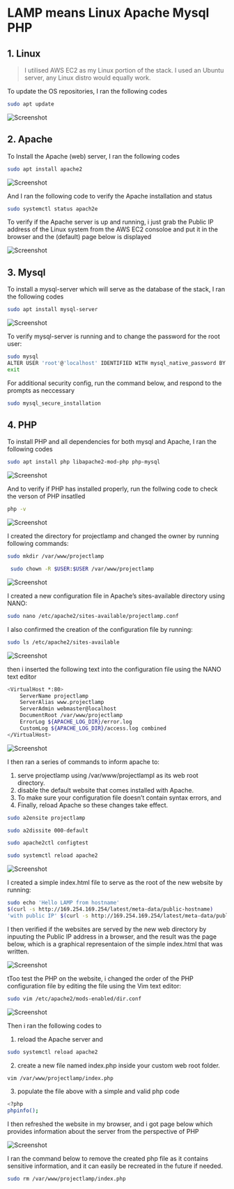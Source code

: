 # LAMP means Linux Apache Mysql PHP

 ## 1.  **Linux**

> I utilised AWS EC2 as my Linux portion of the stack. I used an Ubuntu server, any Linux distro would equally work.

To update the OS repositories, I ran the following codes

```bash
sudo apt update
```
![Screenshot](https://github.com/ardamz/PersonalDemos/blob/main/1.%20Project%201%20LAMP%20Stack%20Implementation/Update%20package%20manager.png)

## 2. **Apache**

To Install the Apache (web) server, I ran the following codes

```bash
sudo apt install apache2
```

![Screenshot](https://github.com/ardamz/PersonalDemos/blob/main/1.%20Project%201%20LAMP%20Stack%20Implementation/install%20apache2.png)

And I ran the following code to verify the Apache installation and status

```bash
sudo systemctl status apach2e
```
To verify if the Apache server is up and running, i just grab the Public IP address of the Linux system from the AWS EC2 consoloe and put it in the browser and the (default) page below is displayed

![Screenshot](https://github.com/ardamz/PersonalDemos/blob/main/1.%20Project%201%20LAMP%20Stack%20Implementation/Ubuntu%20default%20browser%20page.png)

## 3. **Mysql**

To install a mysql-server which will serve as the database of the stack, I ran the following codes

```bash
sudo apt install mysql-server
```
![Screenshot](https://github.com/ardamz/PersonalDemos/blob/main/1.%20Project%201%20LAMP%20Stack%20Implementation/install%20mysql.png)

To verify mysql-server is running and to change the password for the root user:

```bash
sudo mysql 
ALTER USER 'root'@'localhost' IDENTIFIED WITH mysql_native_password BY 'NEWPASSWORD';
exit
```

For additional security config, run the command below, and respond to the prompts as neccessary

```bash
sudo mysql_secure_installation
```

## 4. **PHP**
To install PHP and all dependencies for both  mysql and Apache, I ran the following codes

```bash
sudo apt install php libapache2-mod-php php-mysql
```
![Screenshot](https://github.com/ardamz/PersonalDemos/blob/main/1.%20Project%201%20LAMP%20Stack%20Implementation/install%20PHP%20and%20dependecies.png)

And to verify if PHP has installed properly, run the follwing code to check the verson of PHP insatlled

```bash
php -v
```

![Screenshot](https://github.com/ardamz/PersonalDemos/blob/main/1.%20Project%201%20LAMP%20Stack%20Implementation/verified%20PHP%20installation.png)

I created the directory for projectlamp and changed the owner by running following commands:

```bash
sudo mkdir /var/www/projectlamp 
```
```bash
 sudo chown -R $USER:$USER /var/www/projectlamp
```

![Screenshot](https://github.com/ardamz/PersonalDemos/blob/main/1.%20Project%201%20LAMP%20Stack%20Implementation/projectlamp%20dr%20created%20ownership%20changed.png)

I created a new configuration file in Apache’s sites-available directory using NANO:

```bash
sudo nano /etc/apache2/sites-available/projectlamp.conf
```

I also confirmed the creation of the configuration file by running:

```bash
sudo ls /etc/apache2/sites-available
```

![Screenshot](https://github.com/ardamz/PersonalDemos/blob/main/1.%20Project%201%20LAMP%20Stack%20Implementation/projectlamp%20cofig%20file%20confirmed.png)

then i inserted the following text into the configuration file using the NANO text editor

```bash
<VirtualHost *:80>
    ServerName projectlamp
    ServerAlias www.projectlamp 
    ServerAdmin webmaster@localhost
    DocumentRoot /var/www/projectlamp
    ErrorLog ${APACHE_LOG_DIR}/error.log
    CustomLog ${APACHE_LOG_DIR}/access.log combined
</VirtualHost>
```
![Screenshot](https://github.com/ardamz/PersonalDemos/blob/main/1.%20Project%201%20LAMP%20Stack%20Implementation/using%20nano%20to%20create%20the%20config%20file.png)

I then ran a series of commands to inform apache to:
1. serve projectlamp using /var/www/projectlampl as its web root directory.
1. disable the default website that comes installed with Apache.
1. To make sure your configuration file doesn’t contain syntax errors, and
1. Finally, reload Apache so these changes take effect.

```bash
sudo a2ensite projectlamp
```

```bash
sudo a2dissite 000-default
```

```bash
sudo apache2ctl configtest
```

```bash
sudo systemctl reload apache2
```

![Screenshot](https://github.com/ardamz/PersonalDemos/blob/main/1.%20Project%201%20LAMP%20Stack%20Implementation/server%20cofigured.png)

I created a simple index.html file to serve as the root of the new website by running:

```bash
sudo echo 'Hello LAMP from hostname' 
$(curl -s http://169.254.169.254/latest/meta-data/public-hostname) 
'with public IP' $(curl -s http://169.254.169.254/latest/meta-data/public-ipv4) > /var/www/projectlamp/index.html
```

I then verified if the websites are served by the new web directory by inpuuting the Public IP address in a browser, and the result was the page below, which is a graphical representaion of the simple index.html that was written. 

![Screenshot](https://github.com/ardamz/PersonalDemos/blob/main/1.%20Project%201%20LAMP%20Stack%20Implementation/projectlamp%20webpage.png)

tToo test the PHP on the website, i changed the order of the PHP configuration file by editing the file using the Vim text editor:

```bash
sudo vim /etc/apache2/mods-enabled/dir.conf
```

![Screenshot](https://github.com/ardamz/PersonalDemos/blob/main/1.%20Project%201%20LAMP%20Stack%20Implementation/apache2%20defaults%20altered.png)

Then i ran the following codes to 
1. reload the Apache server and 
```bash
sudo systemctl reload apache2
```
2. create a new file named index.php inside your custom web root folder.
```bash
vim /var/www/projectlamp/index.php
```
3. populate the file above with a simple and valid php code
```bash
<?php
phpinfo();
```
I then refreshed the website in my browser, and i got page below which provides information about the  server from the perspective of PHP

![Screenshot](https://github.com/ardamz/PersonalDemos/blob/main/1.%20Project%201%20LAMP%20Stack%20Implementation/PHP%20verified.png)

 I ran the command below to remove the created php file as it contains sensitive information, and it can easily be recreated in the future if needed.

 ```bash
sudo rm /var/www/projectlamp/index.php
 ```
